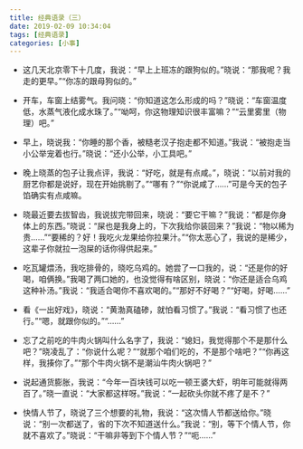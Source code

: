 ```yaml
---
title: 经典语录（三）
date: 2019-02-09 10:34:04
tags: [经典语录]
categories: [小事]
---
```


- 这几天北京零下十几度，我说：“早上上班冻的跟狗似的。”晓说：“那我呢？我走的更早。”“你冻的跟母狗似的。”

<!--more-->

- 开车，车窗上结雾气。我问晓：“你知道这怎么形成的吗？”晓说：“车窗温度低，水蒸气液化成水珠了。”“呦呵，你这物理知识很丰富嘛？”“云里雾里（物理）吧。”

- 早上，晓说我：“你睡的那个香，被糙老汉子抱走都不知道。”我说：“被抱走当小公举宠着也行。”晓说：“还小公举，小工具吧。”

- 晚上晓蒸的包子让我点评，我说：“好吃，就是有点咸。”，晓说：“以前对我的厨艺你都是说好，现在开始挑剔了。”“哪有？”“你说咸了……”可是今天的包子馅确实有点咸嘛。

- 晓最近要去拔智齿，我说拔完带回来，晓说：“要它干嘛？”我说：“都是你身体上的东西。”晓说：“屎也是我身上的，下次我给你装回来？”我说：“物以稀为贵……”“要稀的？好！我吃火龙果给你拉果汁。”“你太恶心了，我说的是稀少，这辈子你就拉一泡屎的话你得供起来。”

- 吃瓦罐煨汤，我吃排骨的，晓吃乌鸡的。她尝了一口我的，说：“还是你的好喝，咱俩换。”我喝了两口她的，也没觉得有啥区别，晓说：“你还是适合乌鸡这种补汤。”我说：“我适合喝你不喜欢喝的。”“那好不好喝？”“好喝，好喝……”

- 看《一出好戏》，晓说：“黄渤真磕碜，就怕看习惯了。”我说：“看习惯了也还行。”“嗯，就跟你似的。”“……”

- 忘了之前吃的牛肉火锅叫什么名字了，我说：“媳妇，我觉得那个不是那什么吧？”晓凌乱了：“你说什么呢？”“就那个咱们吃的，不是那个啥吧？”“你再这样，我揍你了。”“那个牛肉火锅不是潮汕牛肉火锅吧？”

- 说起通货膨胀，我说：“今年一百块钱可以吃一顿王婆大虾，明年可能就得两百了。”晓一直说：“大家都这样呀。”我说：“一起砍头你就不疼了是不？”

- 快情人节了，晓说了三个想要的礼物，我说：“这次情人节都送给你。”晓说：“别一次都送了，省的下次不知道送什么。”我说：“别，等下个情人节，你就不喜欢了。”晓说：“干嘛非等到下个情人节？”“呃……”

